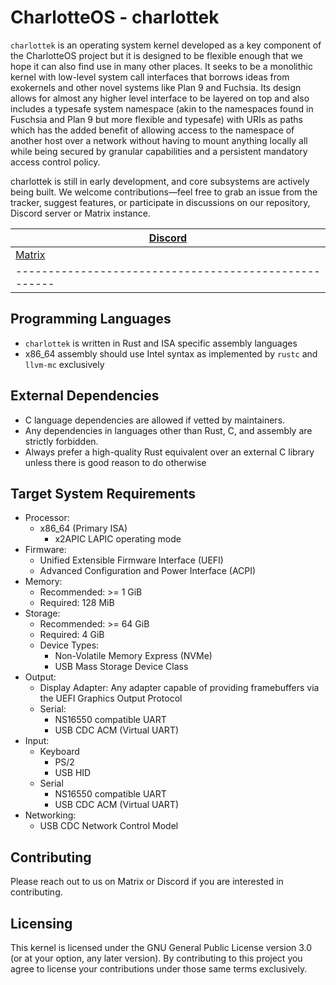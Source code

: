 # CharlotteOS - charlottek

`charlottek` is an operating system kernel developed as a key component of the CharlotteOS project but it is designed to be flexible enough that we hope it can also find use in many other places. It seeks to be a monolithic kernel with low-level system call interfaces that borrows ideas from exokernels and other novel systems like Plan 9 and Fuchsia. Its design allows for almost any higher level interface to be layered on top and also includes a typesafe system namespace (akin to the namespaces found in Fuschsia and Plan 9 but more flexible and typesafe) with URIs as paths which has the added benefit of allowing access to the namespace of another host over a network without having to mount anything locally all while being secured by granular capabilities and a persistent mandatory access control policy.

charlottek is still in early development, and core subsystems are actively being built. We welcome contributions—feel free to grab an issue from the tracker, suggest features, or participate in discussions on our repository, Discord server or Matrix instance.

|[Discord](https://discord.gg/vE7bCCKx4X)|
|-----------------------------------------------------|
|[Matrix](https://matrix.to/#/#charlotteos:matrix.org)|
|-----------------------------------------------------|

## Programming Languages

- `charlottek` is written in Rust and ISA specific assembly languages
- x86_64 assembly should use Intel syntax as implemented by `rustc` and `llvm-mc` exclusively

## External Dependencies

- C language dependencies are allowed if vetted by maintainers.
- Any dependencies in languages other than Rust, C, and assembly are strictly forbidden.
- Always prefer a high-quality Rust equivalent over an external C library unless there is good
  reason to do otherwise

## Target System Requirements

- Processor:
  - x86_64 (Primary ISA)
    - x2APIC LAPIC operating mode
- Firmware:
  - Unified Extensible Firmware Interface (UEFI)
  - Advanced Configuration and Power Interface (ACPI)
- Memory:
  - Recommended: >= 1 GiB
  - Required: 128 MiB
- Storage:
  - Recommended: >= 64 GiB
  - Required: 4 GiB
  - Device Types:
    - Non-Volatile Memory Express (NVMe)
    - USB Mass Storage Device Class
- Output:
  - Display Adapter: Any adapter capable of providing framebuffers via the UEFI Graphics Output Protocol
  - Serial:
    - NS16550 compatible UART
    - USB CDC ACM (Virtual UART)
- Input:
  - Keyboard
    - PS/2
    - USB HID
  - Serial
    - NS16550 compatible UART
    - USB CDC ACM (Virtual UART)
- Networking:
  - USB CDC Network Control Model

## Contributing

Please reach out to us on Matrix or Discord if you are interested in contributing.

## Licensing

This kernel is licensed under the GNU General Public License version 3.0 (or at your option, any later version). By contributing to this project you agree to license your contributions under those same terms exclusively.
